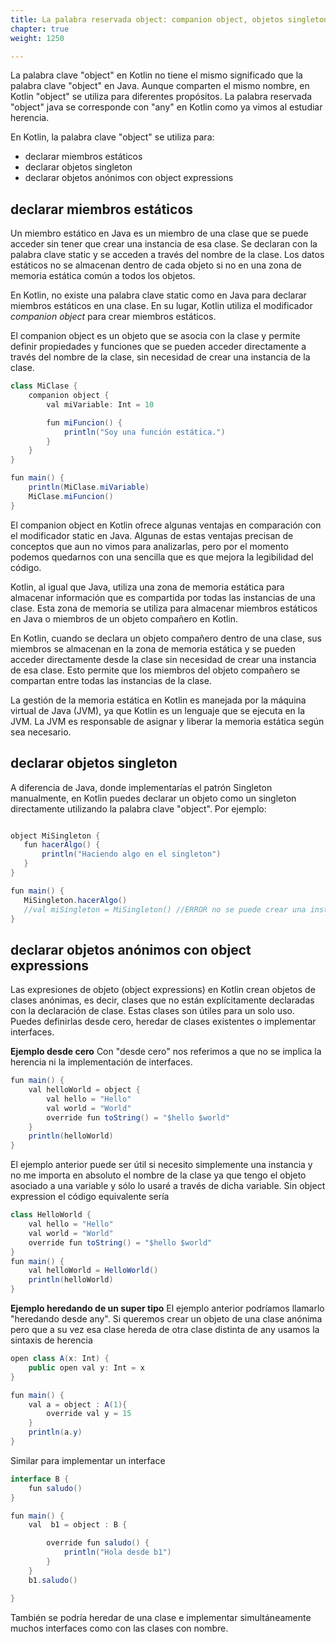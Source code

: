 ```yaml
---
title: La palabra reservada object: companion object, objetos singleton y objetos expressions
chapter: true
weight: 1250

---
```


La palabra clave "object" en Kotlin no tiene el mismo significado que la palabra clave "object" en Java. Aunque comparten el mismo nombre, en Kotlin "object" se utiliza para diferentes propósitos. La palabra reservada "object" java se corresponde con "any" en Kotlin como ya vimos al estudiar herencia.


En Kotlin, la palabra clave "object" se utiliza para:
- declarar miembros estáticos
- declarar objetos singleton
- declarar objetos anónimos con object expressions




## declarar miembros estáticos
Un miembro estático en Java es un miembro de una clase que se puede acceder sin tener que crear una instancia de esa clase. Se declaran con la palabra clave static y se acceden a través del nombre de la clase. Los datos estáticos no se almacenan dentro de cada objeto si no en una zona de memoria estática común a todos los objetos.

En Kotlin, no existe una palabra clave static  como en Java para declarar miembros estáticos en una clase. En su lugar, Kotlin utiliza el modificador *companion object* para crear miembros estáticos.

El companion object es un objeto que se asocia con la clase y permite definir propiedades y funciones que se pueden acceder directamente a través del nombre de la clase, sin necesidad de crear una instancia de la clase.

```java
class MiClase {
    companion object {
        val miVariable: Int = 10

        fun miFuncion() {
            println("Soy una función estática.")
        }
    }
}

fun main() {
    println(MiClase.miVariable)
    MiClase.miFuncion()
}

```
 El companion object en Kotlin ofrece algunas ventajas en comparación con el modificador static en Java. Algunas de estas ventajas precisan de conceptos que aun no vimos para analizarlas, pero por el momento podemos quedarnos con una sencilla que es que mejora la legibilidad del código.

 Kotlin, al igual que Java, utiliza una zona de memoria estática para almacenar información que es compartida por todas las instancias de una clase. Esta zona de memoria se utiliza para almacenar miembros estáticos en Java o miembros de un objeto compañero en Kotlin.

En Kotlin, cuando se declara un objeto compañero dentro de una clase, sus miembros se almacenan en la zona de memoria estática y se pueden acceder directamente desde la clase sin necesidad de crear una instancia de esa clase. Esto permite que los miembros del objeto compañero se compartan entre todas las instancias de la clase.

La gestión de la memoria estática en Kotlin es manejada por la máquina virtual de Java (JVM), ya que Kotlin es un lenguaje que se ejecuta en la JVM. La JVM es responsable de asignar y liberar la memoria estática según sea necesario.

## declarar objetos singleton 

 A diferencia de Java, donde implementarías el patrón Singleton manualmente, en Kotlin puedes declarar un objeto como un singleton directamente utilizando la palabra clave "object". Por ejemplo:
 ```java
 
object MiSingleton {
    fun hacerAlgo() {
        println("Haciendo algo en el singleton")
    }
}

fun main() {
    MiSingleton.hacerAlgo()
    //val miSingleton = MiSingleton() //ERROR no se puede crear una instancia de un singleton
}

 ```

 ## declarar objetos anónimos con object expressions
Las expresiones de objeto (object expressions) en Kotlin crean objetos de clases anónimas, es decir, clases que no están explícitamente declaradas con la declaración de clase. Estas clases son útiles para un solo uso. Puedes definirlas desde cero, heredar de clases existentes o implementar interfaces.

**Ejemplo desde cero**
Con "desde cero" nos referimos a que no se implica la herencia ni la implementación de interfaces.

```java
fun main() {
    val helloWorld = object {
        val hello = "Hello"
        val world = "World"
        override fun toString() = "$hello $world"
    }
    println(helloWorld)
}

```
El ejemplo anterior puede ser útil si necesito simplemente una instancia y no me importa en absoluto el nombre de la clase ya que tengo el objeto asociado a una variable y sólo lo usaré a través de dicha variable. Sin object expression el código equivalente sería
```java
class HelloWorld {
    val hello = "Hello"
    val world = "World"
    override fun toString() = "$hello $world"
}
fun main() {
    val helloWorld = HelloWorld()
    println(helloWorld)
}

```
**Ejemplo heredando de un super tipo**
El ejemplo anterior podríamos llamarlo "heredando desde any". Si queremos crear un objeto de una clase anónima pero que a su vez esa clase hereda de otra clase distinta de any usamos la sintaxis de herencia

```java
open class A(x: Int) {
    public open val y: Int = x
}

fun main() {
    val a = object : A(1){
        override val y = 15
    }
    println(a.y)
}
```
Similar para implementar un interface
```java
interface B {
    fun saludo()
}

fun main() {
    val  b1 = object : B {

        override fun saludo() {
            println("Hola desde b1")
        }
    }
    b1.saludo()

}

```
También se podría heredar de una clase e implementar simultáneamente muchos interfaces como con las clases con nombre.
